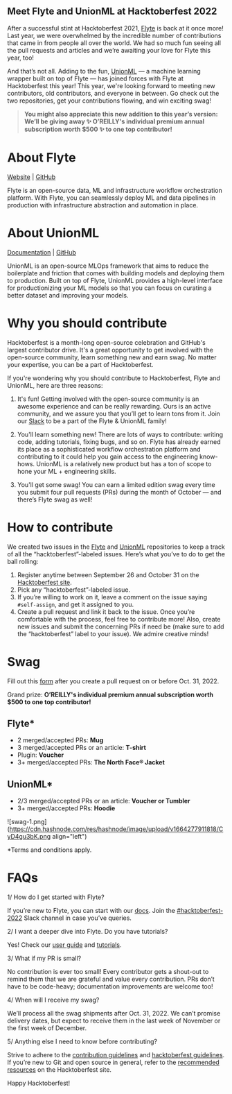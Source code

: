 ## Meet Flyte and UnionML at Hacktoberfest 2022

After a successful stint at Hacktoberfest 2021, [Flyte](https://github.com/flyteorg/flyte) is back at it once more! Last year, we were overwhelmed by the incredible number of contributions that came in from people all over the world. We had so much fun seeing all the pull requests and articles and we’re awaiting your love for Flyte this year, too!

And that’s not all. Adding to the fun, [UnionML](https://github.com/unionai-oss/unionml) — a machine learning wrapper built on top of Flyte — has joined forces with Flyte at Hacktoberfest this year!
This year, we're looking forward to meeting new contributors, old contributors, and everyone in between. Go check out the two repositories, get your contributions flowing, and win exciting swag!

> **You might also appreciate this new addition to this year’s version: We’ll be giving away ✨ O’REILLY's individual premium annual subscription worth $500 ✨ to one top contributor!**

# About Flyte

[Website](https://flyte.org/) | [GitHub](https://github.com/flyteorg/flyte)

Flyte is an open-source data, ML and infrastructure workflow orchestration platform. With Flyte, you can seamlessly deploy ML and data pipelines in production with infrastructure abstraction and automation in place. 

# About UnionML

[Documentation](https://unionml.readthedocs.io/) | [GitHub](https://github.com/unionai-oss/unionml)

UnionML is an open-source MLOps framework that aims to reduce the boilerplate and friction that comes with building models and deploying them to production. Built on top of Flyte, UnionML provides a high-level interface for productionizing your ML models so that you can focus on curating a better dataset and improving your models.

# Why you should contribute

Hacktoberfest is a month-long open-source celebration and GitHub's largest contributor drive. It's a great opportunity to get involved with the open-source community, learn something new and earn swag. No matter your expertise, you can be a part of Hacktoberfest.

If you're wondering why you should contribute to Hacktoberfest, Flyte and UnionML, here are three reasons:

1. It's fun! Getting involved with the open-source community is an awesome experience and can be really rewarding. Ours is an active community, and we assure you that you’ll get to learn tons from it. Join our [Slack](https://slack.flyte.org/) to be a part of the Flyte & UnionML family!

2. You'll learn something new! There are lots of ways to contribute: writing code, adding tutorials, fixing bugs, and so on. Flyte has already earned its place as a sophisticated workflow orchestration platform and contributing to it could help you gain access to the engineering know-hows. UnionML is a relatively new product but has a ton of scope to hone your ML + engineering skills.

3. You'll get some swag! You can earn a limited edition swag every time you submit four pull requests (PRs) during the month of October — and there’s Flyte swag as well!

# How to contribute

We created two issues in the [Flyte](https://github.com/flyteorg/flyte/issues/2917) and [UnionML](https://github.com/unionai-oss/unionml/issues/171) repositories to keep a track of all the “hacktoberfest”-labeled issues. Here’s what you’ve to do to get the ball rolling:

1. Register anytime between September 26 and October 31 on the [Hacktoberfest site](https://hacktoberfest.com/).
2. Pick any “hacktoberfest”-labeled issue.
3. If you’re willing to work on it, leave a comment on the issue saying `#self-assign`, and get it assigned to you.
4. Create a pull request and link it back to the issue.
Once you’re comfortable with the process, feel free to contribute more! Also, create new issues and submit the concerning PRs if need be (make sure to add the “hacktoberfest” label to your issue). We admire creative minds!

# Swag

Fill out this [form](https://tally.so/r/nWO7qQ) after you create a pull request on or before Oct. 31, 2022.

Grand prize: **O’REILLY's individual premium annual subscription worth $500 to one top contributor!**

## Flyte*
- 2 merged/accepted PRs: **Mug**
- 3 merged/accepted PRs or an article: **T-shirt**
- Plugin: **Voucher**
- 3+ merged/accepted PRs: **The North Face® Jacket**

## UnionML*
- 2/3 merged/accepted PRs or an article: **Voucher or Tumbler**
- 3+ merged/accepted PRs: **Hoodie**

![swag-1.png](https://cdn.hashnode.com/res/hashnode/image/upload/v1664277911818/CyD4gu3bK.png align="left")

*Terms and conditions apply.

# FAQs

1/ How do I get started with Flyte?

If you’re new to Flyte, you can start with our [docs](https://docs.flyte.org/en/latest/getting_started/index.html). Join the [#hacktoberfest-2022](https://flyte-org.slack.com/archives/C043P7NDKL6) Slack channel in case you’ve queries.

2/ I want a deeper dive into Flyte. Do you have tutorials?

Yes! Check our [user guide](https://docs.flyte.org/projects/cookbook/en/latest/index.html) and [tutorials](https://docs.flyte.org/projects/cookbook/en/latest/tutorials.html).

3/ What if my PR is small? 

No contribution is ever too small! Every contributor gets a shout-out to remind them that we are grateful and value every contribution. PRs don’t have to be code-heavy; documentation improvements are welcome too!

4/ When will I receive my swag?

We’ll process all the swag shipments after Oct. 31, 2022. We can’t promise delivery dates, but expect to receive them in the last week of November or the first week of December. 

5/ Anything else I need to know before contributing? 

Strive to adhere to the [contribution guidelines](https://docs.flyte.org/en/latest/community/contribute.html) and [hacktoberfest guidelines](https://hacktoberfest.com/participation/#pr-mr-details). If you’re new to Git and open source in general, refer to the [recommended resources](https://hacktoberfest.com/participation/#beginner-resources) on the Hacktoberfest site.

Happy Hacktoberfest!